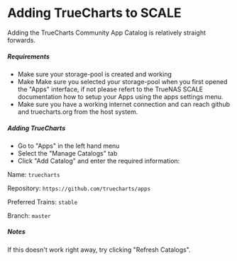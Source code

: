 # Adding TrueCharts to SCALE

Adding the TrueCharts Community App Catalog is relatively straight forwards.

##### Requirements

- Make sure your storage-pool is created and working
- Make Make sure you selected your storage-pool when you first opened the "Apps" interface, if not please refert to the TrueNAS SCALE documentation how to setup your Apps using the apps settings menu.
- Make sure you have a working internet connection and can reach github and truecharts.org from the host system.

##### Adding TrueCharts

- Go to "Apps" in the left hand menu
- Select the "Manage Catalogs" tab
- Click "Add Catalog" and enter the required information:

Name: `truecharts`

Repository: `https://github.com/truecharts/apps`

Preferred Trains: `stable`

Branch: `master`

##### Notes

If this doesn't work right away, try clicking "Refresh Catalogs".